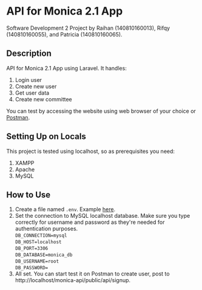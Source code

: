 # API for Monica 2.1 App

Software Development 2 Project by Raihan (140810160013), Rifqy (140810160055), and Patricia (140810160065).

## Description
API for Monica 2.1 App using Laravel. It handles:
1. Login user 
2. Create new user
3. Get user data
4. Create new committee

You can test by accessing the website using web browser of your choice or [Postman](https://www.getpostman.com/).

## Setting Up on Locals
This project is tested using localhost, so as prerequisites you need:
1. XAMPP
2. Apache
3. MySQL

## How to Use
1. Create a file named `.env`. Example [here](https://github.com/laravel/laravel/blob/master/.env.example).
2. Set the connection to MySQL localhost database. Make sure you type correctly for username and password as they're needed for authentication purposes. </br>
`DB_CONNECTION=mysql` </br>
`DB_HOST=localhost` </br>
`DB_PORT=3306` </br>
`DB_DATABASE=monica_db` </br>
`DB_USERNAME=root` </br>
`DB_PASSWORD=`
3. All set. You can start test it on Postman to create user, post to http://localhost/monica-api/public/api/signup.

